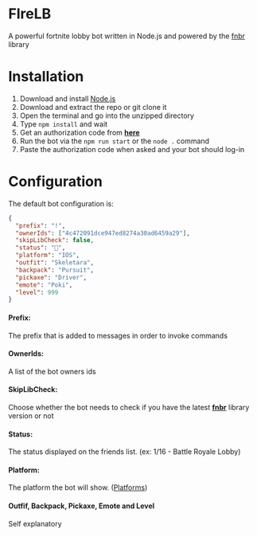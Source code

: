 # FlreLB


A powerful fortnite lobby bot written in Node.js and powered by the [fnbr](https://fnbr.js.org) library

# Installation
1. Download and install [Node.js](https://nodejs.org/en/download/)
2. Download and extract the repo or git clone it
3. Open the terminal and go into the unzipped directory
4. Type `npm install` and wait
5. Get an authorization code from **[here](https://www.epicgames.com/id/logout?redirectUrl=https%3A//www.epicgames.com/id/login%3FredirectUrl%3Dhttps%253A%252F%252Fwww.epicgames.com%252Fid%252Fapi%252Fredirect%253FclientId%253D3446cd72694c4a4485d81b77adbb2141%2526responseType%253Dcode)**
6. Run the bot via the `npm run start` or the `node .` command
7. Paste the authorization code when asked and your bot should log-in

# Configuration

The default bot configuration is:
```json
{
  "prefix": "!",
  "ownerIds": ["4c472091dce947ed8274a30ad6459a29"],
  "skipLibCheck": false,
  "status": "🛴",
  "platform": "IOS",
  "outfit": "Skeletara",
  "backpack": "Pursuit",
  "pickaxe": "Driver",
  "emote": "Poki",
  "level": 999
}
```

#### Prefix:
The prefix that is added to messages in order to invoke commands
#### OwnerIds:
A list of the bot owners ids
#### SkipLibCheck:
Choose whether the bot needs to check if you have the latest **[fnbr](https://fnbr.js.org)** library version or not
#### Status:
The status displayed on the friends list. (ex: 1/16 - Battle Royale Lobby)
#### Platform:
The platform the bot will show. ([Platforms](https://fnbr.js.org/#/docs/main/stable/typedef/Platform))
#### Outfif, Backpack, Pickaxe, Emote and Level
Self explanatory
